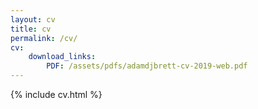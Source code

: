 ```yaml
---
layout: cv
title: cv
permalink: /cv/
cv:
    download_links:
        PDF: /assets/pdfs/adamdjbrett-cv-2019-web.pdf
---
```

{% include cv.html %}

